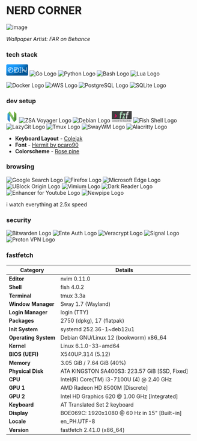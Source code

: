 # NERD CORNER

![image](https://github.com/user-attachments/assets/5ee0e83f-ceb5-4cfc-b59a-901ba23fe937)

*Wallpaper Artist: FAR on Behance*

### tech stack

<img src="https://github.com/odin-lang/Odin/blob/master/misc/logo-slim.png" height="30" alt="Odin Logo"> <img src="https://upload.wikimedia.org/wikipedia/commons/thumb/0/05/Go_Logo_Blue.svg/330px-Go_Logo_Blue.svg.png" height="30" alt="Go Logo"> <img src="https://upload.wikimedia.org/wikipedia/commons/thumb/c/c3/Python-logo-notext.svg/115px-Python-logo-notext.svg.png" height="30" alt="Python Logo"> <img src="https://upload.wikimedia.org/wikipedia/commons/thumb/4/4b/Bash_Logo_Colored.svg/512px-Bash_Logo_Colored.svg.png" height="30" alt="Bash Logo"> <img src="https://upload.wikimedia.org/wikipedia/commons/thumb/c/cf/Lua-Logo.svg/250px-Lua-Logo.svg.png" height="30" alt="Lua Logo">

<img src="https://upload.wikimedia.org/wikipedia/commons/7/70/Docker_logo.png" height="30" alt="Docker Logo"> <img src="https://upload.wikimedia.org/wikipedia/commons/thumb/9/93/Amazon_Web_Services_Logo.svg/512px-Amazon_Web_Services_Logo.svg.png" height="30" alt="AWS Logo"> <img src="https://upload.wikimedia.org/wikipedia/commons/thumb/2/29/Postgresql_elephant.svg/540px-Postgresql_elephant.svg.png" height="30" alt="PostgreSQL Logo"> <img src="https://upload.wikimedia.org/wikipedia/commons/thumb/3/38/SQLite370.svg/382px-SQLite370.svg.png" height="30" alt="SQLite Logo"> 

### dev setup

<img src="https://raw.githubusercontent.com/github/explore/26674e638508ac4a4e113ee32d6755ebfa000569/topics/neovim/neovim.png" height="30" alt="Neovim Logo"> <img src="https://www.zsa.io/cdn-cgi/image/width=180,quality=80,format=auto/@voyager/images/navbar/voyager-logo.webp" height="30" alt="ZSA Voyager Logo"> <img src="https://upload.wikimedia.org/wikipedia/commons/thumb/6/66/Openlogo-debianV2.svg/230px-Openlogo-debianV2.svg.png" height="30" alt="Debian Logo"> <img src="https://raw.githubusercontent.com/junegunn/i/master/fzf.png" alt="FZF Logo" height="30"> <img src="https://user-images.githubusercontent.com/25829/59462189-2cd06380-8df1-11e9-9ec8-d091584230d5.png" alt="Fish Shell Logo" height="30"> <img src="https://github.com/user-attachments/assets/78cf2ac4-ea76-4865-8d0d-05ae7f75bf8f" alt="LazyGit Logo" height="30"> <img src="https://upload.wikimedia.org/wikipedia/commons/thumb/e/e4/Tmux_logo.svg/608px-Tmux_logo.svg.png" height="30" alt="Tmux Logo"> <img src="https://github.com/user-attachments/assets/32b94af1-6adb-4cb1-a2ba-3089f89af3b2" alt="SwayWM Logo" height="30"> <img src="https://upload.wikimedia.org/wikipedia/commons/thumb/9/90/Alacritty_logo.svg/270px-Alacritty_logo.svg.png" height="30" alt="Alacritty Logo">

- **Keyboard Layout** - [Colejak](https://github.com/james-orcales/colejak)
- **Font** - [Hermit by pcaro90](https://github.com/pcaro90/hermit)
- **Colorscheme** - [Rose pine](https://rosepinetheme.com/)

### browsing
<img src="https://upload.wikimedia.org/wikipedia/commons/thumb/c/c1/Google_%22G%22_logo.svg/240px-Google_%22G%22_logo.svg.png" alt="Google Search Logo" height="30"> <img src="https://upload.wikimedia.org/wikipedia/commons/thumb/a/a0/Firefox_logo%2C_2019.svg/250px-Firefox_logo%2C_2019.svg.png" alt="Firefox Logo" height="30"> <img src="https://upload.wikimedia.org/wikipedia/commons/thumb/7/7e/Microsoft_Edge_logo_%282019%29.png/250px-Microsoft_Edge_logo_%282019%29.png" alt="Microsoft Edge Logo" height="30"> <img src="https://upload.wikimedia.org/wikipedia/commons/thumb/0/05/UBlock_Origin.svg/128px-UBlock_Origin.svg.png" alt="UBlock Origin Logo" height="30"> <img src="https://store-images.s-microsoft.com/image/apps.53017.e2ccacad-d3e5-4c67-a4b3-023f0df06908.9474b4bf-a799-4bb4-967a-2ec6cbfbb287.44e0e326-e25f-4014-88b6-00766214199e" alt="Vimium Logo" height="30"> <img src="https://avatars.githubusercontent.com/u/38494721?v=4" alt="Dark Reader Logo" height="30"> <img src="https://lh3.googleusercontent.com/6PBcKpsoS15e2SUqMi6_KGBHsnvUdaRrRYXkHM3zkn5Zzj8TAEJp1_RtykaCfn1DCmyH9PJOKHrMbmtAOnQqtAU8aLs=s120" alt="Enhancer for Youtube Logo" height="30"> <img src="https://upload.wikimedia.org/wikipedia/commons/thumb/2/22/NewPipelogo.svg/205px-NewPipelogo.svg.png" alt="Newpipe Logo" height="30"> 

i watch everything at 2.5x speed

### security
<img src="https://play-lh.googleusercontent.com/-jz18EgBYlmeHlnsq_iltq6uLnYFtXAVR_gi_d0qEj0pANQ1MtrJIstJoCQtImlWKwc=s96" alt="Bitwarden Logo" height="30"> <img src="https://play-lh.googleusercontent.com/jl_cSsom5TPkeF2bvupXW1Tgq-Vj9v8GzSixzVNzT4BG1CraSndlP_VANi5E5Ns2fw=s96" alt="Ente Auth Logo" height="30"> <img src="https://avatars.githubusercontent.com/u/7925881?s=200&v=4" alt="Veracrypt Logo" height="30"> <img src="https://upload.wikimedia.org/wikipedia/commons/thumb/8/8d/Signal-Logo.svg/250px-Signal-Logo.svg.png" alt="Signal Logo" height="30"> <img src="https://play-lh.googleusercontent.com/hferjPeJ9_aWi_r5t8L0qOAwU4ZWAyduYmRkYodJOylRKwOxPI_117GzVSkAnhaNOw=w480-h960" alt="Proton VPN Logo" height="30">

### fastfetch

| **Category**                | **Details**                                                                 |
|-----------------------------|-----------------------------------------------------------------------------|
| **Editor**                  | nvim 0.11.0                                                                |
| **Shell**                   | fish 4.0.2                                                                 |
 | **Terminal**                | tmux 3.3a                                                                  |
 | **Window Manager**          | Sway 1.7 (Wayland)                                                         |
 | **Login Manager**           | login (TTY)                                                                |
 | **Packages**                | 2750 (dpkg), 17 (flatpak)                                                  |
 | **Init System**             | systemd 252.36-1~deb12u1                                                   |
 | **Operating System**        | Debian GNU/Linux 12 (bookworm) x86_64                                      |
 | **Kernel**                  | Linux 6.1.0-33-amd64                                                       |
 | **BIOS (UEFI)**             | X540UP.314 (5.12)                                                          |
 | **Memory**                  | 3.05 GiB / 7.64 GiB (40%)                                                  |
 | **Physical Disk**           | ATA KINGSTON SA400S3: 223.57 GiB [SSD, Fixed]                              |
 | **CPU**                     | Intel(R) Core(TM) i3-7100U (4) @ 2.40 GHz                                  |
 | **GPU 1**                   | AMD Radeon HD 8500M [Discrete]                                             |
 | **GPU 2**                   | Intel HD Graphics 620 @ 1.00 GHz [Integrated]                              |
 | **Keyboard**                | AT Translated Set 2 keyboard                                               |
 | **Display**                 | BOE069C: 1920x1080 @ 60 Hz in 15" [Built-in]                               |
 | **Locale**                  | en_PH.UTF-8                                                                |
 | **Version**                 | fastfetch 2.41.0 (x86_64)                                                  |

<!--
<img src="" alt=" Logo" height="30">

